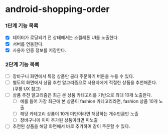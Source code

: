 # android-shopping-order

### 1단계 기능 목록

- [x] 데이터가 로딩되기 전 상태에서는 스켈레톤 UI를 노출한다.
- [x] 서버를 연동한다.
- [x] 사용자 인증 정보를 저장한다.

### 2단계 기능 목록

- [ ] 장바구니 화면에서 특정 상품만 골라 주문하기 버튼을 누를 수 있다.
- [ ] 별도의 화면에서 상품 추천 알고리즘으로 사용자에게 적절한 상품을 추천해준다. (쿠팡 UX 참고)
- [ ] 상품 추천 알고리즘은 최근 본 상품 카테고리를 기반으로 최대 10개 노출한다.
    - [ ] 예를 들어 가장 최근에 본 상품이 fashion 카테고리라면, fashion 상품 10개 노출
    - [ ] 해당 카테고리 상품이 10개 미만이라면 해당하는 개수만큼만 노출
    - [ ] 장바구니에 이미 추가된 상품이라면 미노출
- [ ] 추천된 상품을 해당 화면에서 바로 추가하여 같이 주문할 수 있다.
